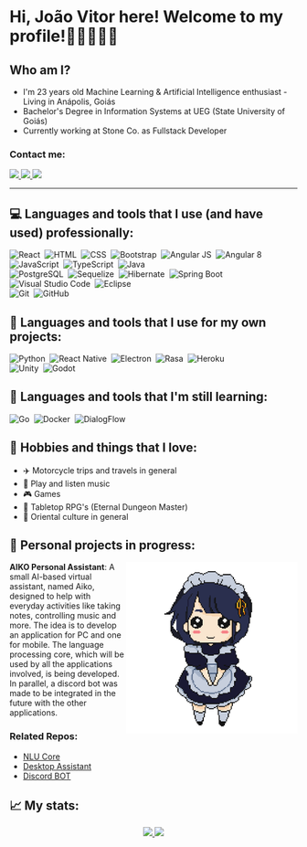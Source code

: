 

<!--
**JoaoVFelipe/JoaoVFelipe** is a ✨ _special_ ✨ repository because its `README.md` (this file) appears on your GitHub profile.-->

# Hi, João Vitor here! Welcome to my profile!👋🏼👨🏻‍💻

## Who am I?
  * I'm 23 years old Machine Learning & Artificial Intelligence enthusiast - Living in Anápolis, Goiás <br />
  * Bachelor's Degree in Information Systems at UEG (State University of Goiás) <br />
  * Currently working at Stone Co. as Fullstack Developer <br />
  
  ### Contact me:
  <div>
    <a href="https://www.linkedin.com/in/joaovitorfelipedossantos/" target="_blank">
      <img src="https://img.shields.io/badge/-LinkedIn-%230077B5?style=flat-square&logo=linkedin&logoColor=white&logoWidth=10" target="_blank">
    </a>
    <a href="mailto:joaovitor.felipesantos@gmail.com" target="_blank">
      <img src="https://img.shields.io/badge/Gmail-D14836?style=flat-square&logo=gmail&logoColor=white&logoWidth=10" target="_blank">
    </a>
    <a href="https://steamcommunity.com/id/korogishi" target="_blank">
      <img src="https://img.shields.io/badge/Steam-010514?style=flat-square&logo=steam&logoColor=white&logoWidth=15" target="_blank">
    </a>
  </div>
<hr />
  
## :computer: Languages and tools that I use (and have used) professionally:
![React](https://img.shields.io/badge/-React-05122A?style=flat&logo=react)&nbsp;
![HTML](https://img.shields.io/badge/-HTML-05122A?style=flat&logo=HTML5)&nbsp;
![CSS](https://img.shields.io/badge/-CSS-05122A?style=flat&logo=CSS3&logoColor=1572B6)&nbsp;
![Bootstrap](https://img.shields.io/badge/-Bootstrap-05122A?style=flat&logo=bootstrap&logoColor=563D7C)&nbsp;
![Angular JS](https://img.shields.io/badge/-Angular%20JS-05122A?style=flat&logo=AngularJS)&nbsp;
![Angular 8](https://img.shields.io/badge/-Angular%208-05122A?style=flat&logo=Angular)&nbsp;
<br />
![JavaScript](https://img.shields.io/badge/-JavaScript-05122A?style=flat&logo=javascript)&nbsp;
![TypeScript](https://img.shields.io/badge/-TypeScript-05122A?style=flat&logo=typescript)&nbsp;
![Java](https://img.shields.io/badge/-Java-05122A?style=flat&logo=Java&logoColor=FFA518)&nbsp;
<br />
![PostgreSQL](https://img.shields.io/badge/-PostgreSQL-05122A?style=flat&logo=PostgreSQL)&nbsp;
![Sequelize](https://img.shields.io/badge/-Sequelize-05122A?style=flat&logo=Sequelize)&nbsp;
![Hibernate](https://img.shields.io/badge/-Hibernate-05122A?style=flat&logo=Hibernate)&nbsp;
![Spring Boot](https://img.shields.io/badge/-Spring%20Boot-05122A?style=flat&logo=springboot)&nbsp;
<br />
![Visual Studio Code](https://img.shields.io/badge/-Visual%20Studio%20Code-05122A?style=flat&logo=visual-studio-code&logoColor=007ACC)&nbsp;
![Eclipse](https://img.shields.io/badge/-Eclipse-05122A?style=flat&logo=eclipse-ide&logoColor=2C2255)&nbsp;
<br />
![Git](https://img.shields.io/badge/-Git-05122A?style=flat&logo=git)&nbsp;
![GitHub](https://img.shields.io/badge/-GitHub-05122A?style=flat&logo=github)&nbsp;

## :telescope: Languages and tools that I use for my own projects:
![Python](https://img.shields.io/badge/-Python-05122A?style=flat&logo=python&logoColor=007ACC)&nbsp;
![React Native](https://img.shields.io/badge/-React%20Native-05122A?style=flat&logo=react)&nbsp;
![Electron](https://img.shields.io/badge/-Electron-05122A?style=flat&logo=electron)&nbsp;
![Rasa](https://img.shields.io/badge/-Rasa%20NLU-05122A?style=flat&logo=rasa&logoColor=007ACC)&nbsp;
![Heroku](https://img.shields.io/badge/-Heroku-05122A?style=flat&logo=heroku)&nbsp;
<br />
![Unity](https://img.shields.io/badge/-Unity-05122A?style=flat&logo=unity)&nbsp;
![Godot](https://img.shields.io/badge/-Godot-05122A?style=flat&logo=godot-engine)&nbsp;

## :notebook: Languages and tools that I'm still learning:
![Go](https://img.shields.io/badge/-Go-05122A?style=flat&logo=go)&nbsp;
![Docker](https://img.shields.io/badge/-Docker-05122A?style=flat&logo=docker)&nbsp;
![DialogFlow](https://img.shields.io/badge/-DialogFlow-05122A?style=flat&logo=dialogflow)&nbsp;

## :izakaya_lantern: Hobbies and things that I love:
* :airplane: Motorcycle trips and travels in general
* :guitar: Play and listen music
* :video_game: Games
* :game_die: Tabletop RPG's (Eternal Dungeon Master)
* :japanese_castle: Oriental culture in general

## :wrench: Personal projects in progress:
<div display="inline-block">
 <span>
    <img src="https://github.com/JoaoVFelipe/JoaoVFelipe/raw/main/assets/aiko_idle.gif" align="right" width="300" height="300"/>
 </span>
 <span> 
   <b>AIKO Personal Assistant</b>: A small AI-based virtual assistant, named Aiko, designed to help with everyday activities like taking notes, controlling music and more. The idea is to develop an application for PC and one for mobile. The language processing core, which will be used by all the applications involved, is being developed. In parallel, a discord bot was made to be integrated in the future with the other applications. 
 </span>
</div>

### Related Repos:
* [NLU Core](https://github.com/JoaoVFelipe/aiko-core)
* [Desktop Assistant](https://github.com/JoaoVFelipe/aiko-desktop_assistant)
* [Discord BOT](https://github.com/JoaoVFelipe/aiko-discord-bot)

## :chart_with_upwards_trend: My stats:
<p align="center">
  <a href="https://github.com/JoaoVFelipe">
      <img height="180em" src="https://github-readme-stats.vercel.app/api?username=JoaoVFelipe&show_icons=true&theme=dracula&include_all_commits=true&count_private=true"/>
    <img height="180em" src="https://github-readme-stats.vercel.app/api/top-langs/?username=JoaoVFelipe&layout=compact&langs_count=7&theme=dracula"/>
  </a>
</p>

